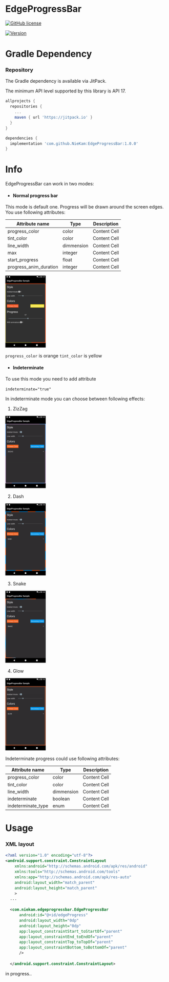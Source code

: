 # EdgeProgressBar

[![GitHub license](https://img.shields.io/badge/License-Apache-green.svg)](https://github.com/NieKam/EdgeProgressBar/blob/master/LICENSE)

[![Version](https://img.shields.io/badge/Version-1.0-blue.svg)](https://jitpack.io/#NieKam/EdgeProgressBar/1.0.0)

# Gradle Dependency

### Repository

The Gradle dependency is available via JitPack.

The minimum API level supported by this library is API 17.

```gradle
allprojects {
  repositories {
    ...
    maven { url 'https://jitpack.io' }
  }
}
```
```gradle
dependencies {
  implementation 'com.github.NieKam:EdgeProgressBar:1.0.0'
}
```
# Info

EdgeProgressBar can work in two modes:
- #### Normal progress bar

This mode is default one. Progress will be drawn around the screen edges. You use following attributes:

| Attribute name    | Type | Description |
| -------------   | ------------- | -------------|
| progress_color  |  color  | Content Cell  |
| tint_color  | color  | Content Cell  |
| line_width  | dimmension  | Content Cell  |
| max  | integer  | Content Cell  |
| start_progress  | float  | Content Cell  |
| progress_anim_duration  | integer  | Content Cell  |


<img src="https://github.com/NieKam/EdgeProgressBar/blob/master/screenshots/Screenshot_1526048947.png" width="25%" height="25%">


`progress_color` is orange 
`tint_color` is yellow

- #### Indeterminate

To use this mode you need to add attribute 

`indeterminate="true"`

In indeterminate mode you can choose between following effects:

1. ZizZag

<img src="https://github.com/NieKam/EdgeProgressBar/blob/master/screenshots/zigzag.gif" width="25%" height="25%">

2. Dash

<img src="https://github.com/NieKam/EdgeProgressBar/blob/master/screenshots/dash.gif" width="25%" height="25%">

3. Snake

<img src="https://github.com/NieKam/EdgeProgressBar/blob/master/screenshots/snake.gif" width="25%" height="25%">

4. Glow

<img src="https://github.com/NieKam/EdgeProgressBar/blob/master/screenshots/glow.gif" width="25%" height="25%">


Indeterminate progress could use following attributes:

| Attribute name    | Type | Description |
| -------------   | ------------- | -------------|
| progress_color  |  color  | Content Cell  |
| tint_color  | color  | Content Cell  |
| line_width  | dimmension  | Content Cell  |
| indeterminate  | boolean  | Content Cell  |
| indeterminate_type  | enum  | Content Cell  |

# Usage

### XML layout

```xml
<?xml version="1.0" encoding="utf-8"?>
<android.support.constraint.ConstraintLayout
    xmlns:android="http://schemas.android.com/apk/res/android"
    xmlns:tools="http://schemas.android.com/tools"
    xmlns:app="http://schemas.android.com/apk/res-auto"
    android:layout_width="match_parent"
    android:layout_height="match_parent"
    >
  ...
  
  <com.niekam.edgeprogressbar.EdgeProgressBar
      android:id="@+id/edgeProgress"
      android:layout_width="0dp"
      android:layout_height="0dp"
      app:layout_constraintStart_toStartOf="parent"
      app:layout_constraintEnd_toEndOf="parent"
      app:layout_constraintTop_toTopOf="parent"
      app:layout_constraintBottom_toBottomOf="parent"
      />
  
  </android.support.constraint.ConstraintLayout>
```

in progress..
